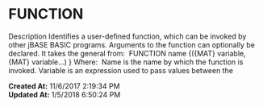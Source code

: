 # FUNCTION

Description Identifies a user-defined function, which can be invoked by other jBASE BASIC programs. Arguments to the function can optionally be declared. It takes the general from:  FUNCTION name {({MAT} variable, {MAT} variable...) } Where:  Name is the name by which the function is invoked. Variable is an expression used to pass values between the  

**Created At:** 11/6/2017 2:19:34 PM  
**Updated At:** 1/5/2018 6:50:24 PM  

